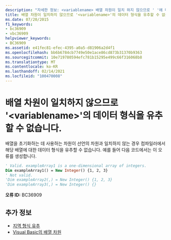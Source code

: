```yaml
---
description: "자세한 정보: <variablename> 배열 차원이 일치 하지 않으므로 ' '에 대 한 데이터 형식을 유추할 수 없습니다."
title: 배열 차원이 일치하지 않으므로 '<variablename>'의 데이터 형식을 유추할 수 없습니다.
ms.date: 07/20/2015
f1_keywords:
- bc36909
- vbc36909
helpviewer_keywords:
- BC36909
ms.assetid: e41fec81-efec-4395-a0a5-d81906a2d4f1
ms.openlocfilehash: bb6b6784cb7749e50e1ace86cd873b31370b9363
ms.sourcegitcommit: 10e719780594efc781b15295e499c66f316068b8
ms.translationtype: MT
ms.contentlocale: ko-KR
ms.lasthandoff: 02/14/2021
ms.locfileid: "100470008"
---
```

# <a name="cannot-infer-a-data-type-for-variablename-because-the-array-dimensions-do-not-match"></a>배열 차원이 일치하지 않으므로 '\<variablename>'의 데이터 형식을 유추할 수 없습니다.

배열을 초기화하는 데 사용하는 차원이 선언의 차원과 일치하지 않는 경우 컴파일러에서 해당 배열에 대한 데이터 형식을 유추할 수 없습니다. 예를 들어 다음 코드에서는 이 오류를 생성합니다.  
  
```vb  
' Valid. exampleArray1 is a one-dimensional array of integers.  
Dim exampleArray1() = New Integer() {1, 2, 3}  
' Not valid.  
'Dim exampleArray2(,) = New Integer() {1, 2, 3}  
'Dim exampleArray3(,) = New Integer() {}  
```  
  
 **오류 ID:** BC36909  
  
## <a name="see-also"></a>추가 정보

- [지역 형식 유추](../programming-guide/language-features/variables/local-type-inference.md)
- [Visual Basic의 배열 차원](../programming-guide/language-features/arrays/array-dimensions.md)

